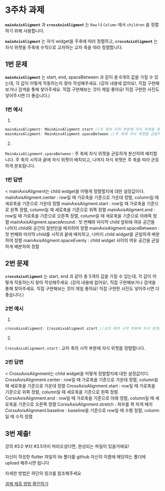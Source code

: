 # 3주차 과제

**`mainAxisAligment`** 과 **`crossAxisAligment`** 는 `Row` 나 `Column` 에서 `children` 을 정렬하기 위해 사용합니다.

**`mainAxisAligment`** 는 자식 widget을 주축에 따라 정렬하고, **`crossAxisAligment`** 는 자식 위젯을 주축에 수직으로 교차하는 교차 축을 따라 정렬합니다.


## 1번 문제

**`mainAxisAligment`** 는 start, end, spaceBetween 과 같이 총 6개의 값을 가질 수 있는데, 각 값이 어떻게 작동하는지 찾아 작성해주세요.
(강의 내용에 없어요!, 직접 구현해보거나 검색을 통해 찾아주세요. 직접 구현해보는 것이 제일 좋아요! 직접 구현한 사진도 넣어주시면 더 좋습니다.)

### 1번 예시
1. 

```dart
mainAixsAligment: MainAixsAligment.start //주 축의 시작 부분에 자식 위젯을 정렬합니다.
mainAixsAligment: MainAixsAligment.spaceBetween //주 축에 자식 위젯을 균등하게 분산하여 배치합니다. 주 축의 시작과 끝에 자식 위젯이 배치되고, 나머지 자식 위젯은 주 축을 따라 균등하게 분포됩니다.
```
2. 

`MainAxisAlignment.spaceBetween` : 주 축에 자식 위젯을 균등하게 분산하여 배치합니다. 주 축의 시작과 끝에 자식 위젯이 배치되고, 나머지 자식 위젯은 주 축을 따라 균등하게 분포됩니다.

### 1번 답변

<
mainAxisAligment는 child widget을 어떻게 정렬할지에 대한 설정값이다.
mainAxisAligment.center : row일 때 가로축을 기준으로 가운데 정렬, column일 때 세로축을 기준으로 가운데 정렬
mainAxisAligment.start : row일 때 가로축을 기준으로 왼쪽 정렬, column일 때 세로축을 기준으로 위쪽 정렬
mainAxisAligment.end : row일 때 가로축을 기준으로 오른쪽 정렬, column일 때 세로축을 기준으로 아래쪽 정렬
mainAxisAligment.spaceAround : 첫 번째와 마지막 child 앞뒤에 여유 공간을 나머지 child와 공간의 절반만큼 배치하여 정렬
mainAxisAligment.spaceBetween : 첫 번째와 마지막 child를 시작과 끝에 배치하고, 나머지 child widget을 균일하게 배분하여 정렬
mainAxisAligment.spaceEvenly : child widget 사이의 여유 공간을 균일하게 배분하여 정렬
>

## 2번 문제

**`crossAxisAligment`** 는 start, end 과 같이 총 5개의 값을 가질 수 있는데, 각 값이 어떻게 작동하는지 찾아 작성해주세요.
(강의 내용에 없어요!, 직접 구현해보거나 검색을 통해 찾아주세요. 직접 구현해보는 것이 제일 좋아요! 직접 구현한 사진도 넣어주시면 더 좋습니다.)

### 2번 예시
1. 
```dart
crossAixsAligment: CrossAixsAligment.start //교차 축의 시작 부분에 자식 위젯을 정렬합니다.
```
2. 
`CrossAxisAlignment.start` : 교차 축의 시작 부분에 자식 위젯을 정렬합니다. 

### 2번 답변

<
CrossAxisAlignment는 child widget을 어떻게 정렬할지에 대한 설정값이다.
CrossAxisAlignment.center : row일 때 가로축을 기준으로 가운데 정렬, column일 때 세로축을 기준으로 가운데 정렬
CrossAxisAlignment.start : row일 때 가로축을 기준으로 위쪽 정렬, column일 때 세로축을 기준으로 왼쪽 정렬
CorssAxisAlignment.end : row일 때 가로축을 기준으로 아래 정렬, column일 때 세로축을 기준으로 오른쪽 정렬
CorssAxisAlignment.stretch : 좌우를 꽉 차게 배치
CorssAxisAlignment.baseline : baseline을 기준으로 row일 때 수평 정렬, column일 때 수직 정렬
>


## 3번 제출!

강의 #3.0 부터 #3.5까지 따라오셨다면, 완성되는 파일이 있을거에요!

자신이 작성한 flutter 파일의 lib 폴더를 github 자신의 이름에 해당하는 폴더에 upload 해주시면 됩니다

자세한 방법은 하단의 링크를 참조해주세요

[과제 제출 방법 확인하기](https://github.com/GDSC-Hanyang/2023-App-Study/issues/4)
